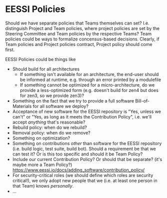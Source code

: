 # EESSI Policies

Should we have separate policies that Teams themselves can set? I.e. distinguish Project and Team policies, where project policies are set by the Steering Committee and Team policies by the respective Teams? Team policies could be ways to formalize concensus-based decisions. Clearly, if Team policies and Project policies contract, Project policy should come first.

EESSI Policies could be things like

- Should build for all architectures
  - If something isn't available for an architecture, the end-user should be informed at runtime, e.g. through an error printed by a modulefile
  - If something cannot be optimized for a micro-architecture, do we provide a less-optimized form (e.g. doesn't build for zen4 but does for zen3, so we provide zen3)?
- Something on the fact that we try to provide a full software Bill-of-Materials for all software we deploy?
- Acceptance of new software for the EESSI repository is "Yes, unless we can't" or "Yes, as long as it meets the Contribution Policy", i.e. we'll accept _anything_ that's reasonable?
- Rebuild policy: when do we rebuild?
- Removal policy: when do we remove?
- Something on optimization?
- Something on contributions _other_ than software for the EESSI repository (i.e. build logic, test suite, build bot). Should a requirement be that we can test it? Or is this too specific and should it be Team Policy?
- Include our current Contribution Policy? Or should that be separate? (it's maybe more a Team Policy?) https://www.eessi.io/docs/adding_software/contribution_policy/
- For security-critical roles (we should define which roles are security critical!), we only adopt new people that we (i.e. at least one person in that Team) knows _personally_.
- ...

